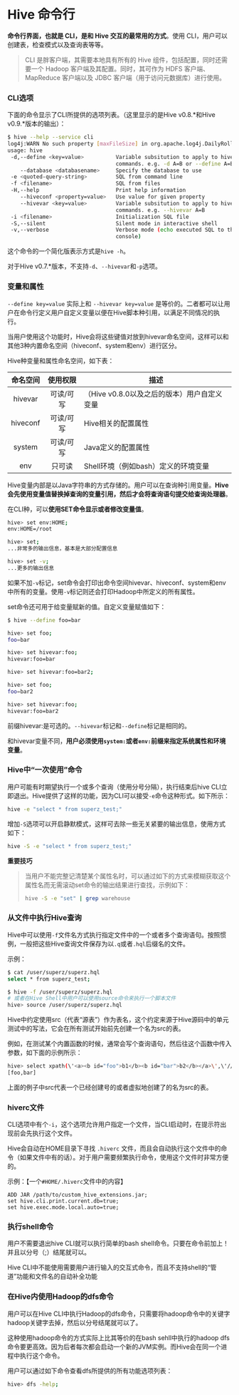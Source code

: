 # Hive 命令行

**命令行界面，也就是 CLI，是和 Hive 交互的最常用的方式**。使用 CLI，用户可以创建表，检查模式以及查询表等等。

> CLI 是胖客户端，其需要本地具有所有的 Hive 组件，包括配置，同时还需要一个 Hadoop 客户端及其配置。同时，其可作为 HDFS 客户端、MapReduce 客户端以及 JDBC 客户端（用于访问元数据库）进行使用。

### CLI选项

下面的命令显示了CLI所提供的选项列表。（这里显示的是Hive v0.8.\*和Hive v0.9.\*版本的输出）：

```sh
$ hive --help --service cli
log4j:WARN No such property [maxFileSize] in org.apache.log4j.DailyRollingFileAppender.
usage: hive
 -d,--define <key=value>          Variable subsitution to apply to hive
                                  commands. e.g. -d A=B or --define A=B
    --database <databasename>     Specify the database to use
 -e <quoted-query-string>         SQL from command line
 -f <filename>                    SQL from files
 -H,--help                        Print help information
    --hiveconf <property=value>   Use value for given property
    --hivevar <key=value>         Variable subsitution to apply to hive
                                  commands. e.g. --hivevar A=B
 -i <filename>                    Initialization SQL file
 -S,--silent                      Silent mode in interactive shell
 -v,--verbose                     Verbose mode (echo executed SQL to the
                                  console)
```

这个命令的一个简化版表示方式是`hive -h`。

对于Hive v0.7.\*版本，不支持`-d`、`--hivevar`和`-p`选项。

### 变量和属性

`--define key=value` 实际上和 `--hivevar key=value` 是等价的。二者都可以让用户在命令行定义用户自定义变量以便在Hive脚本种引用，以满足不同情况的执行。

当用户使用这个功能时，Hive会将这些键值对放到hivevar命名空间，这样可以和其他3种内置命名空间（hiveconf、system和env）进行区分。

Hive种变量和属性命名空间，如下表：

| 命名空间 | 使用权限  | 描述                                        |
| :------: | :-------: | ------------------------------------------- |
| hivevar  | 可读/可写 | （Hive v0.8.0以及之后的版本）用户自定义变量 |
| hiveconf | 可读/可写 | Hive相关的配置属性                          |
|  system  | 可读/可写 | Java定义的配置属性                          |
|   env    |  只可读   | Shell环境（例如bash）定义的环境变量         |

Hive变量内部是以Java字符串的方式存储的。用户可以在查询种引用变量。**Hive会先使用变量值替换掉查询的变量引用，然后才会将查询语句提交给查询处理器**。

在CLI种，可以**使用SET命令显示或者修改变量值**。

```sh
hive> set env:HOME;
env:HOME=/root

hive> set;
...非常多的输出信息，基本是大部分配置信息

hive> set -v;
...更多的输出信息
```

如果不加`-v`标记，set命令会打印出命令空间hivevar、hiveconf、system和env中所有的变量。使用`-v`标记则还会打印Hadoop中所定义的所有属性。

set命令还可用于给变量赋新的值。自定义变量赋值如下：

```sh
$ hive --define foo=bar

hive> set foo;
foo=bar

hive> set hivevar:foo;
hivevar:foo=bar

hive> set hivevar:foo=bar2;

hive> set foo;
foo=bar2

hive> set hivevar:foo;
hivevar:foo=bar2
```

前缀hivevar:是可选的。`--hivevar`标记和`--define`标记是相同的。

和hivevar变量不同，**用户必须使用`system:`或者`env:`前缀来指定系统属性和环境变量**。

### Hive中“一次使用”命令

用户可能有时期望执行一个或多个查询（使用分号分隔），执行结束后hive CLI立即退出。Hive提供了这样的功能，因为CLI可以接受`-e`命令这种形式。如下所示：

```sh
hive -e "select * from superz_test;"
```

增加`-S`选项可以开启静默模式，这样可去除一些无关紧要的输出信息，使用方式如下：

```sh
hive -S -e "select * from superz_test;"
```

**重要技巧**

> 当用户不能完整记清楚某个属性名时，可以通过如下的方式来模糊获取这个属性名而无需滚动set命令的输出结果进行查找，示例如下：
> ```sh
> hive -S -e "set" | grep warehouse
> ```

### 从文件中执行Hive查询

Hive中可以使用`-f`文件名方式执行指定文件中的一个或者多个查询语句。按照惯例，一般把这些Hive查询文件保存为以`.q`或者`.hql`后缀名的文件。

示例：

```sh
$ cat /user/superz/superz.hql
select * from superz_test;

$ hive -f /user/superz/superz.hql
# 或者在Hive Shell中用户可以使用source命令来执行一个脚本文件
hive> source /user/superz/superz.hql
```

Hive中约定使用src（代表“源表”）作为表名，这个约定来源于Hive源码中的单元测试中的写法，它会在所有测试开始前先创建一个名为src的表。

例如，在测试某个内置函数的时候，通常会写个查询语句，然后往这个函数中传入参数，如下面的示例所示：

```sh
hive> select xpath(\'<a><b id="foo">b1</b><b id="bar">b2</b></a>\',\'//@id\') from src limit 1;
[foo,bar]
```

上面的例子中src代表一个已经创建号的或者虚拟地创建了的名为src的表。

### hiverc文件

CLI选项中有个`-i`，这个选项允许用户指定一个文件，当CLI启动时，在提示符出现前会先执行这个文件。

Hive会自动在HOME目录下寻找 `.hiverc` 文件，而且会自动执行这个文件中的命令（如果文件中有的话）。对于用户需要频繁执行命令，使用这个文件时非常方便的。

示例：【一个`#HOME/.hiverc`文件中的内容】

```
ADD JAR /path/to/custom_hive_extensions.jar;
set hive.cli.print.current.db=true;
set hive.exec.mode.local.auto=true;
```

### 执行shell命令

用户不需要退出hive CLI就可以执行简单的bash shell命令。只要在命令前加上！并且以分号（;）结尾就可以。

Hive CLI中不能使用需要用户进行输入的交互式命令，而且不支持shell的“管道”功能和文件名的自动补全功能

### 在Hive内使用Hadoop的dfs命令

用户可以在Hive CLI中执行Hadoop的dfs命令，只需要将hadoop命令中的关键字hadoop关键字去掉，然后以分号结尾就可以了。

这种使用hadoop命令的方式实际上比其等价的在bash sehll中执行的hadoop dfs命令要更高效。因为后者每次都会启动一个新的JVM实例。而Hive会在同一个进程中执行这个命令。

用户可以通过如下命令查看dfs所提供的所有功能选项列表：

```sh
hive> dfs -help;
```